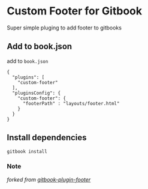 # Custom Footer for Gitbook

Super simple pluging to add footer to gitbooks

## Add to book.json

add to `book.json`

```
{
  "plugins": [
    "custom-footer"
  ],
  "pluginsConfig": {
    "custom-footer": {
      "footerPath" : "layouts/footer.html"
    }
  }
}
```

## Install dependencies

`gitbook install`

### Note

_forked from [gitbook-plugin-footer](https://www.npmjs.com/package/gitbook-plugin-footer)_